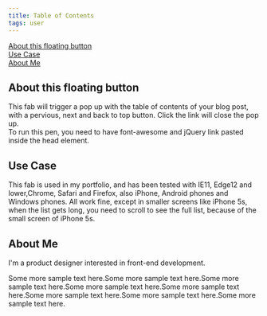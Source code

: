 ```yaml
---
title: Table of Contents
tags: user
---
```


<link rel="stylesheet" href="/assets/css/tablecon.css">
<script src="/assets/js/tablecont.js"/></script>
<script src="https://ajax.googleapis.com/ajax/libs/jquery/3.3.1/jquery.min.js"></script>

<div id="content" class="show">
<a href="#1" style="background-image: none;">About this floating button</a><br>
<a href="#2" style="background-image: none;">Use Case</a><br>
<a href="#3" style="background-image: none;">About Me</a><br>
</div>
<div><a id="float"><div><i id="toggle" class="fas fa-list-ul my-float"></i></div></a></div>

<div id="wrapper">
<h2 id="1">About this floating button</h2>
<p>This fab will trigger a pop up with the table of contents of your blog post, with a pervious, next and back to top button. Click the link will close the pop up.<br>To run this pen, you need to have font-awesome and jQuery link pasted inside the head element.<p>
<h2 id="2">Use Case</h2>
<p>This fab is used in my portfolio, and has been tested with IE11, Edge12 and lower,Chrome, Safari and Firefox, also iPhone, Android phones and Windows phones. All work fine, except in smaller screens like iPhone 5s, when the list gets long, you need to scroll to see the full list, because of the small screen of iPhone 5s.<p>
<h2 id="3">About Me</h2>
<p>I'm a product designer interested in front-end development.</p>
<p>Some more sample text here.Some more sample text here.Some more sample text here.Some more sample text here.Some more sample text here.Some more sample text here.Some more sample text here.Some more sample text here.</p>
</div>
